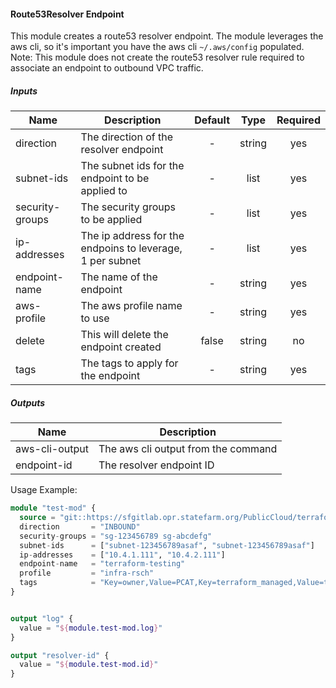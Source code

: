 #### Route53Resolver Endpoint

This module creates a route53 resolver endpoint. The module leverages the aws cli, so it's important you have the aws cli `~/.aws/config` populated. Note: This module does not create the route53 resolver rule required to associate an endpoint to outbound VPC traffic.


##### Inputs
| Name | Description | Default | Type |Required |
|------|-------------|:-----:|:-----:|:-----:|
| direction| The direction of the resolver endpoint | - | string | yes |
| subnet-ids|The subnet ids for the endpoint to be applied to| - | list | yes |
| security-groups| The security groups to be applied | - | list | yes |
| ip-addresses| The ip address for the endpoins to leverage, 1 per subnet | - | list | yes |
| endpoint-name| The name of the endpoint | - | string | yes |
| aws-profile| The aws profile name to use | - | string | yes |
| delete| This will delete the endpoint created | false | string | no |
| tags | The tags to apply for the endpoint | - | string | yes |





##### Outputs

| Name | Description |
|------|-------------|
|aws-cli-output| The aws cli output from the command|
|endpoint-id| The resolver endpoint ID|



Usage Example:
```terraform
module "test-mod" {
  source = "git::https://sfgitlab.opr.statefarm.org/PublicCloud/terraform/pcat-modules.git//route53/resolver-endpoints?ref=resolver"
  direction       = "INBOUND"
  security-groups = "sg-123456789 sg-abcdefg"
  subnet-ids      = ["subnet-123456789asaf", "subnet-123456789asaf"]
  ip-addresses    = ["10.4.1.111", "10.4.2.111"]
  endpoint-name   = "terraform-testing"
  profile         = "infra-rsch"
  tags            = "Key=owner,Value=PCAT,Key=terraform_managed,Value=true"
}


output "log" {
  value = "${module.test-mod.log}"
}

output "resolver-id" {
  value = "${module.test-mod.id}"
}
```
